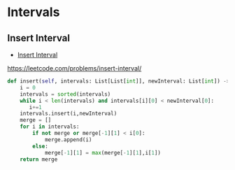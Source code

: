 # Intervals

## Insert Interval

+ [Insert Interval](#insert-interval)

https://leetcode.com/problems/insert-interval/

``` python
def insert(self, intervals: List[List[int]], newInterval: List[int]) -> List[List[int]]:
    i = 0
    intervals = sorted(intervals)
    while i < len(intervals) and intervals[i][0] < newInterval[0]:
       i+=1
    intervals.insert(i,newInterval)
    merge = []
    for i in intervals:
        if not merge or merge[-1][1] < i[0]:
            merge.append(i)
        else:
            merge[-1][1] = max(merge[-1][1],i[1])
    return merge
```